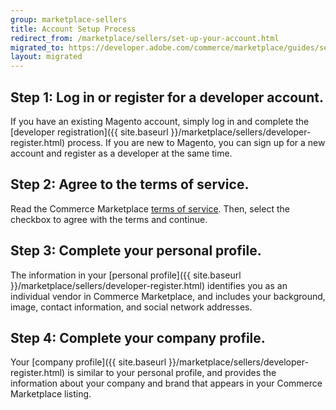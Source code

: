 ```yaml
---
group: marketplace-sellers
title: Account Setup Process
redirect_from: /marketplace/sellers/set-up-your-account.html
migrated_to: https://developer.adobe.com/commerce/marketplace/guides/sellers/account-setup-process/
layout: migrated
---
```


## Step 1: Log in or register for a developer account.

If you have an existing Magento account, simply log in and complete the [developer registration]({{ site.baseurl }}/marketplace/sellers/developer-register.html) process. If you are new to Magento, you can sign up for a new account and register as a developer at the same time.

## Step 2: Agree to the terms of service.

Read the Commerce Marketplace [terms of service](https://magento.com/legal/terms/marketplace-xcelerate). Then, select the checkbox to agree with the terms and continue.

## Step 3: Complete your personal profile.

The information in your [personal profile]({{ site.baseurl }}/marketplace/sellers/developer-register.html) identifies you as an individual vendor in Commerce Marketplace, and includes your background, image, contact information, and social network addresses.

## Step 4: Complete your company profile.

Your [company profile]({{ site.baseurl }}/marketplace/sellers/developer-register.html) is similar to your personal profile, and provides the information about your company and brand that appears in your Commerce Marketplace listing.
